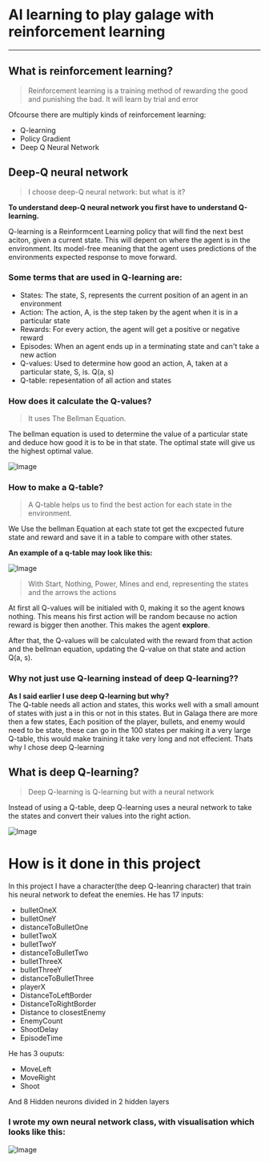 # AI learning to play galage with reinforcement learning
***

## What is reinforcement learning?
> Reinforcement learning is a training method of rewarding the good and punishing the bad. It will learn by trial and error

Ofcourse there are multiply kinds of reinforcement learning:
+ Q-learning
+ Policy Gradient
+ Deep Q Neural Network

## Deep-Q neural network
> I choose deep-Q neural network: but what is it?

__To understand deep-Q neural network you first have to understand Q-learning.__

Q-learning is a Reinformcent Learning policy that will find the next best aciton, given a current state. This will depent on where the agent is in the environment.
Its model-free meaning that the agent uses predictions of the environments expected response to move forward.

### Some terms that are used in Q-learning are:
+ States: The state, S, represents the current position of an agent in an environment
+ Action: The action, A, is the step taken by the agent when it is in a particular state
+ Rewards: For every action, the agent will get a positive or negative reward
+ Episodes: When an agent ends up in a terminating state and can't take a new action
+ Q-values: Used to determine how good an action, A, taken at a particular state, S, is. Q(a, s)
+ Q-table: repesentation of all action and states

### How does it calculate the Q-values?
> It uses The Bellman Equation.

The bellman equation is used to determine the value of a particular state and deduce how good it is to be in that state. The optimal state will give us the highest optimal value.

![Image](https://www.simplilearn.com/ice9/free_resources_article_thumb/6-bellman.JPG)

### How to make a Q-table?
> A Q-table helps us to find the best action for each state in the environment.

We Use the bellman Equation at each state tot get the excpected future state and reward and save it in a table to compare with other states.

**An example of a q-table may look like this:**

![Image](https://cdn-media-1.freecodecamp.org/images/AjVvggEquHgsnMN8i4N35AMfx53vZtELEL-l)

> With Start, Nothing, Power, Mines and end, representing the states\
and the arrows the actions

At first all Q-values will be initialed with 0, making it so the agent knows nothing. This means his first action will be random because no action reward is bigger then another. This makes the agent **explore**.

After that, the Q-values will be calculated with the reward from that action and the bellman equation, updating the Q-value on that state and action Q(a, s).

### Why not just use Q-learning instead of deep Q-learning??

**As I said earlier I use deep Q-learning but why?**\
The Q-table needs all action and states, this works well with a small amount of states with just a in this or not in this states.
But in Galaga there are more then a few states, Each position of the player, bullets, and enemy would need to be state, these can go in the 100 states per making it a very large Q-table, this would make training it take very long and not effecient. Thats why I chose deep Q-learning

## What is deep Q-learning?
> Deep Q-learning is Q-learning but with a neural network

Instead of using a Q-table, deep Q-learning uses a neural network to take the states and convert their values into the right action.

![Image](https://www.assemblyai.com/blog/content/images/size/w1000/2022/02/rl5.png)

# How is it done in this project

In this project I have a character(the deep Q-leanring character) that train his neural network to defeat the enemies.
He has 17 inputs:
+ bulletOneX
+ bulletOneY
+ distanceToBulletOne
+ bulletTwoX
+ bulletTwoY
+ distanceToBulletTwo
+ bulletThreeX
+ bulletThreeY
+ distanceToBulletThree
+ playerX
+ DistanceToLeftBorder
+ DistanceToRightBorder
+ Distance to closestEnemy
+ EnemyCount
+ ShootDelay
+ EpisodeTime

He has 3 ouputs:
+ MoveLeft
+ MoveRight
+ Shoot

And 8 Hidden neurons divided in 2 hidden layers

### I wrote my own neural network class, with visualisation which looks like this:

![Image](https://drive.google.com/file/d/1ahOWHAle6j-YwTfCj7HgG64adr1VKDFQ/view?usp=sharing)


